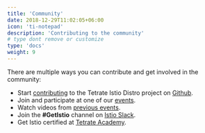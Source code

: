 ```yaml
---
title: 'Community'
date: 2018-12-29T11:02:05+06:00
icon: 'ti-notepad'
description: 'Contributing to the community'
# type dont remove or customize
type: 'docs'
weight: 9
---
```


There are multiple ways you can contribute and get involved in the community:

- Start [contributing](/community/contributing/) to the Tetrate Istio Distro project on [Github](https://github.com/tetratelabs/getistio).
- Join and participate at one of our [events](/community/event/).
- Watch videos from [previous events](https://github.com/tetratelabs/istio-weekly).
- Join the **#GetIstio** channel on [Istio Slack](https://slack.istio.io).
- Get Istio certified at [Tetrate Academy](http://certifications.tetrate.io/).
